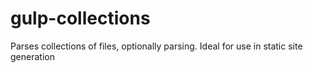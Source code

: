 # gulp-collections
Parses collections of files, optionally parsing. Ideal for use in static site generation

